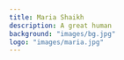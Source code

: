 ```yaml
---
title: Maria Shaikh
description: A great human
background: "images/bg.jpg"
logo: "images/maria.jpg"
---
```

